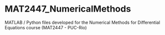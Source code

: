 # MAT2447_NumericalMethods
MATLAB / Python files developed for the Numerical Methods for Differential Equations course (MAT2447 - PUC-Rio)
